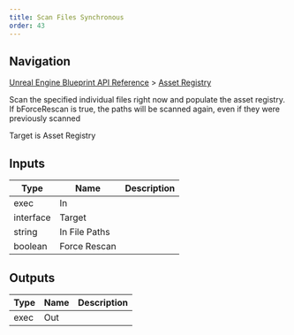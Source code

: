```yaml
---
title: Scan Files Synchronous
order: 43
---
```

## Navigation

[Unreal Engine Blueprint API Reference](https://dev.epicgames.com/documentation/en-us/unreal-engine/BlueprintAPI) > [Asset Registry](https://dev.epicgames.com/documentation/en-us/unreal-engine/BlueprintAPI/AssetRegistry)

Scan the specified individual files right now and populate the asset registry. If bForceRescan is true, the paths will be scanned again, even if they were previously scanned

Target is Asset Registry

## Inputs

| Type | Name | Description |
| --- | --- | --- |
| exec | In |  |
| interface | Target |  |
| string | In File Paths |  |
| boolean | Force Rescan |  |

## Outputs

| Type | Name | Description |
| --- | --- | --- |
| exec | Out |  |
